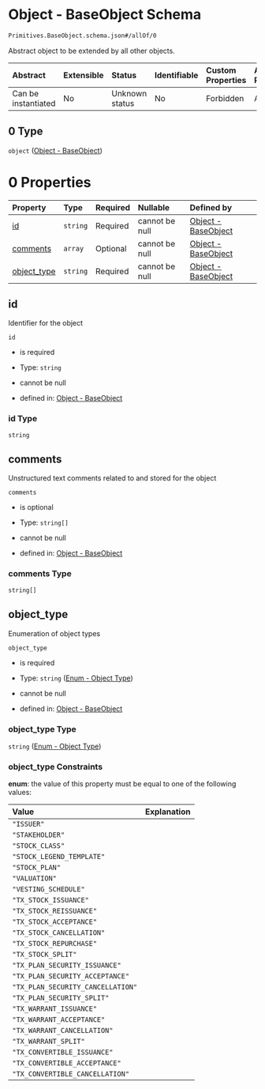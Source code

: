 # Object - BaseObject Schema

```txt
Primitives.BaseObject.schema.json#/allOf/0
```

Abstract object to be extended by all other objects.

| Abstract            | Extensible | Status         | Identifiable | Custom Properties | Additional Properties | Access Restrictions | Defined In                                                                            |
| :------------------ | :--------- | :------------- | :----------- | :---------------- | :-------------------- | :------------------ | :------------------------------------------------------------------------------------ |
| Can be instantiated | No         | Unknown status | No           | Forbidden         | Allowed               | none                | [Issuer.schema.json*](../../schema/objects/Issuer.schema.json "open original schema") |

## 0 Type

`object` ([Object - BaseObject](issuer-allof-object---baseobject.md))

# 0 Properties

| Property                    | Type     | Required | Nullable       | Defined by                                                                                                            |
| :-------------------------- | :------- | :------- | :------------- | :-------------------------------------------------------------------------------------------------------------------- |
| [id](#id)                   | `string` | Required | cannot be null | [Object - BaseObject](baseobject-properties-id.md "Primitives.BaseObject.schema.json#/properties/id")                 |
| [comments](#comments)       | `array`  | Optional | cannot be null | [Object - BaseObject](baseobject-properties-comments.md "Primitives.BaseObject.schema.json#/properties/comments")     |
| [object_type](#object_type) | `string` | Required | cannot be null | [Object - BaseObject](baseobject-properties-enum---object-type.md "Enums.Object.schema.json#/properties/object_type") |

## id

Identifier for the object

`id`

*   is required

*   Type: `string`

*   cannot be null

*   defined in: [Object - BaseObject](baseobject-properties-id.md "Primitives.BaseObject.schema.json#/properties/id")

### id Type

`string`

## comments

Unstructured text comments related to and stored for the object

`comments`

*   is optional

*   Type: `string[]`

*   cannot be null

*   defined in: [Object - BaseObject](baseobject-properties-comments.md "Primitives.BaseObject.schema.json#/properties/comments")

### comments Type

`string[]`

## object_type

Enumeration of object types

`object_type`

*   is required

*   Type: `string` ([Enum - Object Type](baseobject-properties-enum---object-type.md))

*   cannot be null

*   defined in: [Object - BaseObject](baseobject-properties-enum---object-type.md "Enums.Object.schema.json#/properties/object_type")

### object_type Type

`string` ([Enum - Object Type](baseobject-properties-enum---object-type.md))

### object_type Constraints

**enum**: the value of this property must be equal to one of the following values:

| Value                             | Explanation |
| :-------------------------------- | :---------- |
| `"ISSUER"`                        |             |
| `"STAKEHOLDER"`                   |             |
| `"STOCK_CLASS"`                   |             |
| `"STOCK_LEGEND_TEMPLATE"`         |             |
| `"STOCK_PLAN"`                    |             |
| `"VALUATION"`                     |             |
| `"VESTING_SCHEDULE"`              |             |
| `"TX_STOCK_ISSUANCE"`             |             |
| `"TX_STOCK_REISSUANCE"`           |             |
| `"TX_STOCK_ACCEPTANCE"`           |             |
| `"TX_STOCK_CANCELLATION"`         |             |
| `"TX_STOCK_REPURCHASE"`           |             |
| `"TX_STOCK_SPLIT"`                |             |
| `"TX_PLAN_SECURITY_ISSUANCE"`     |             |
| `"TX_PLAN_SECURITY_ACCEPTANCE"`   |             |
| `"TX_PLAN_SECURITY_CANCELLATION"` |             |
| `"TX_PLAN_SECURITY_SPLIT"`        |             |
| `"TX_WARRANT_ISSUANCE"`           |             |
| `"TX_WARRANT_ACCEPTANCE"`         |             |
| `"TX_WARRANT_CANCELLATION"`       |             |
| `"TX_WARRANT_SPLIT"`              |             |
| `"TX_CONVERTIBLE_ISSUANCE"`       |             |
| `"TX_CONVERTIBLE_ACCEPTANCE"`     |             |
| `"TX_CONVERTIBLE_CANCELLATION"`   |             |
